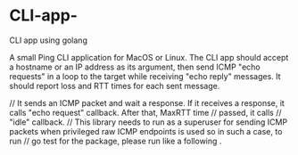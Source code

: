 # CLI-app-
CLI app using golang 

A small Ping CLI application for MacOS or Linux. The CLI app should accept a hostname or an IP address as its argument, then send ICMP "echo requests" in a loop to the target while receiving "echo reply" messages. It should report loss and RTT times for each sent message.


// It sends an ICMP packet and wait a response. If it receives a response, it calls "echo request" callback. After that, MaxRTT time       // passed, it calls
// "idle" callback.
// This library needs to run as a superuser for sending ICMP packets when privileged raw ICMP endpoints is used so in such a case, to run // go test for the package, please run like a following .

